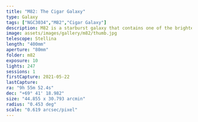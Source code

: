 ```yaml
---
title: "M82: The Cigar Galaxy"
type: Galaxy
tags: ["NGC3034","M82","Cigar Galaxy"]
description: M82 is a starburst galaxy that contains one of the brightest pulsars known.
image: assets/images/gallery/m82/thumb.jpg
telescope: Stellina
length: "400mm"
aperture: "80mm"
folder: m82
exposure: 10
lights: 247
sessions: 1
firstCapture: 2021-05-22
lastCapture:
ra: "9h 55m 52.4s"
dec: "+69° 41' 18.982"
size: "44.855 x 30.793 arcmin"
radius: "0.453 deg"
scale: "0.619 arcsec/pixel"
---
```


